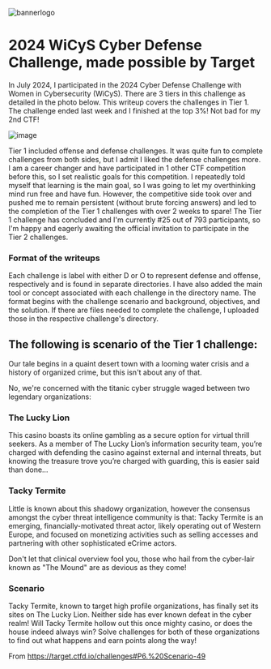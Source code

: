 ![bannerlogo](https://github.com/user-attachments/assets/c6e20743-5936-4173-830c-d38f2b226eca)

# 2024 WiCyS Cyber Defense Challenge, made possible by Target


In July 2024, I participated in the 2024 Cyber Defense Challenge with Women in Cybersecurity (WiCyS). There are 3 tiers in this challenge as detailed in the photo below. This writeup covers the challenges in Tier 1. The challenge ended last week and I finished at the top 3%! Not bad for my 2nd CTF!

![image](https://github.com/user-attachments/assets/90ef0641-440e-41ff-afe5-eeb0ee36cdff)

Tier 1 included offense and defense challenges. It was quite fun to complete challenges from both sides, but I admit I liked the defense challenges more. I am a career changer and have participated in 1 other CTF competition before this, so I set realistic goals for this competition.  I repeatedly told myself that learning is the main goal, so I was going to let my overthinking mind run free and have fun. However, the competitive side took over and pushed me to remain persistent (without brute forcing answers) and led to the completion of the Tier 1 challenges with over 2 weeks to spare! The Tier 1 challenge has concluded and I'm currently #25 out of 793 participants, so I'm happy and eagerly awaiting the official invitation to participate in the Tier 2 challenges. 

### Format of the writeups

Each challenge is label with either D or O to represent defense and offense, respectively and is found in separate directories. I have also added the main tool or concept associated with each challenge in the directory name. The format begins with the challenge scenario and background, objectives, and the solution. If there are files needed to complete the challenge, I uploaded those in the respective challenge's directory. 



## The following is scenario of the Tier 1 challenge: 

Our tale begins in a quaint desert town with a looming water crisis and a history of organized crime, but this isn't about any of that.

No, we're concerned with the titanic cyber struggle waged between two legendary organizations:

### The Lucky Lion
This casino boasts its online gambling as a secure option for virtual thrill seekers. As a member of The Lucky Lion’s information security team, you’re charged with defending the casino against external and internal threats, but knowing the treasure trove you’re charged with guarding, this is easier said than done…

### Tacky Termite
Little is known about this shadowy organization, however the consensus amongst the cyber threat intelligence community is that:
Tacky Termite is an emerging, financially-motivated threat actor, likely operating out of Western Europe, and focused on monetizing activities such as selling accesses and partnering with other sophisticated eCrime actors.

Don't let that clinical overview fool you, those who hail from the cyber-lair known as "The Mound" are as devious as they come!

### Scenario
Tacky Termite, known to target high profile organizations, has finally set its sites on The Lucky Lion. Neither side has ever known defeat in the cyber realm! Will Tacky Termite hollow out this once mighty casino, or does the house indeed always win?
Solve challenges for both of these organizations to find out what happens and earn points along the way!

From <https://target.ctfd.io/challenges#P6.%20Scenario-49> 





